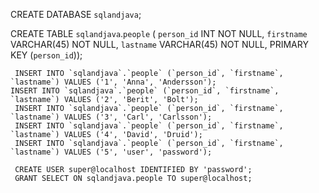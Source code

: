 CREATE DATABASE `sqlandjava`;

CREATE TABLE `sqlandjava`.`people` (
`person_id` INT NOT NULL,
  `firstname` VARCHAR(45) NOT NULL,
    `lastname` VARCHAR(45) NOT NULL,
      PRIMARY KEY (`person_id`));
      
      
     INSERT INTO `sqlandjava`.`people` (`person_id`, `firstname`, `lastname`) VALUES ('1', 'Anna', 'Andersson');                    INSERT INTO `sqlandjava`.`people` (`person_id`, `firstname`, `lastname`) VALUES ('2', 'Berit', 'Bolt');
     INSERT INTO `sqlandjava`.`people` (`person_id`, `firstname`, `lastname`) VALUES ('3', 'Carl', 'Carlsson'); 
     INSERT INTO `sqlandjava`.`people` (`person_id`, `firstname`, `lastname`) VALUES ('4', 'David', 'Druid');
     INSERT INTO `sqlandjava`.`people` (`person_id`, `firstname`, `lastname`) VALUES ('5', 'user', 'password');
     
     CREATE USER super@localhost IDENTIFIED BY 'password';
     GRANT SELECT ON sqlandjava.people TO super@localhost;
